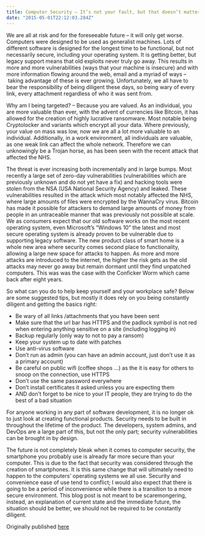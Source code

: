 ```yaml
---
title: Computer Security – It’s not your fault, but that doesn’t matter
date: "2015-05-01T22:12:03.284Z"
---
```


We are all at risk and for the foreseeable future – it will only get worse. Computers were designed to be used as generalist machines. Lots of different software is designed for the longest time to be functional, but not necessarily secure, including your operating system. It is getting better, but legacy support means that old exploits never truly go away. This results in more and more vulnerabilities (ways that your machine is insecure) and with more information flowing around the web, email and a myriad of ways –  taking advantage of these is ever growing. Unfortunately, we all have to bear the responsibility of being diligent these days, so being wary of every link, every attachment regardless of who it was sent from.

Why am I being targeted? – Because you are valued. As an individual, you are more valuable than ever, with the advent of currencies like Bitcoin, it has allowed for the creation of highly lucrative ransomware. Most notable being Cryptolocker and variants which encrypt all your data. Where previously, your value on mass was low, now we are all a lot more valuable to an individual. Additionally, in a work environment, all individuals are valuable, as one weak link can affect the whole network. Therefore we can unknowingly be a Trojan horse, as has been seen with the recent attack that affected the NHS.

The threat is ever increasing both incrementally and in large bumps. Most recently a large set of zero-day vulnerabilities (vulnerabilities which are previously unknown and do not yet have a fix) and hacking tools were stolen from the NSA (USA National Security Agency) and leaked. These vulnerabilities resulted in the attack which most notably affected the NHS, where large amounts of files were encrypted by the WannaCry virus. Bitcoin has made it possible for attackers to demand large amounts of money from people in an untraceable manner that was previously not possible at scale. We as consumers expect that our old software works on the most recent operating system, even Microsoft’s “Windows 10” the latest and most secure operating system is already proven to be vulnerable due to supporting legacy software. The new product class of smart home is a whole new area where security comes second place to functionality, allowing a large new space for attacks to happen. As more and more attacks are introduced to the internet, the higher the risk gets as the old attacks may never go away but remain dormant until they find unpatched computers. This was was the case with the Conficker Worm which came back after eight years.

So what can you do to help keep yourself and your workplace safe? Below are some suggested tips, but mostly it does rely on you being constantly diligent and getting the basics right:

- Be wary of all links /attachments that you have been sent
- Make sure that the url bar has HTTPS and the padlock symbol is not red when entering anything sensitive on a site (including logging in)
- Backup regularly (only way to not to pay a ransom)
- Keep your system up to date with patches
- Use anti-virus software
- Don’t run as admin (you can have an admin account, just don’t use it as a primary account)
- Be careful on public wifi (coffee shops …) as the it is easy for others to snoop on the connection, use HTTPS
- Don’t use the same password everywhere
- Don’t install certificates it asked unless you are expecting them
- AND don’t forget to be nice to your IT people, they are trying to do the best of a bad situation

For anyone working in any part of software development, it is no longer ok to just look at creating functional products. Security needs to be built in throughout the lifetime of the product. The developers, system admins, and DevOps are a large part of this, but not the only part; security vulnerabilities can be brought in by design.

The future is not completely bleak when it comes to computer security, the smartphone you probably use is already far more secure than your computer. This is due to the fact that security was considered through the creation of smartphones. It is this same change that will ultimately need to happen to the computers’ operating systems we all use. Security and convenience ease of use tend to conflict; I would also expect that there is going to be a period of inconvenience while there is a transition to a more secure environment. This blog post is not meant to be scaremongering, instead, an explanation of current state and the immediate future, the situation should be better, we should not be required to be constantly diligent.

Originally published [here](https://and.digital/blog/tech-tuesday-computer-security-its-not-your-fault-but-that-doesnt-matter/)


